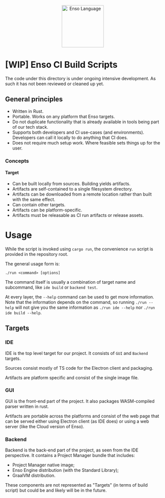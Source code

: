 <p align="center">
  <br/>
  <a href="http://enso.org">
      <img
          src="https://user-images.githubusercontent.com/1623053/79905826-22bac080-8417-11ea-82b0-ee015904a485.png"
          alt="Enso Language"
          width="136"
      />
  </a>
</p>

# [WIP] Enso CI Build Scripts

The code under this directory is under ongoing intensive development. As such it
has not been reviewed or cleaned up yet.

## General principles

- Written in Rust.
- Portable. Works on any platform that Enso targets.
- Do not duplicate functionality that is already available in tools being part
  of our tech stack.
- Supports both developers and CI use-cases (and environments). Developers can
  call it locally to do anything that CI does.
- Does not require much setup work. Where feasible sets things up for the user.

### Concepts

#### Target

- Can be built locally from sources. Building yields artifacts.
- Artifacts are self-contained to a single filesystem directory.
- Artifacts can be downloaded from a remote location rather than built with the
  same effect.
- Can contain other targets.
- Artifacts can be platform-specific.
- Artifacts must be releasable as CI run artifacts or release assets.

# Usage

While the script is invoked using `cargo run`, the convenience `run` script is
provided in the repository root.

The general usage form is:

```
./run <command> [options]
```

The command itself is usually a combination of target name and subcommand, like
`ide build` or `backend test`.

At every layer, the `--help` command can be used to get more information. Note
that the information depends on the command, so running `./run --help` will not
give you the same information as `./run ide --help` nor
`./run ide build --help`.

## Targets

### IDE

IDE is the top level target for our project. It consists of `GUI` and `Backend`
targets.

Sources consist mostly of TS code for the Electron client and packaging.

Artifacts are platform specific and consist of the single image file.

### GUI

GUI is the front-end part of the project. It also packages WASM-compiled parser
written in rust.

Artifacts are portable across the platforms and consist of the web page that can
be served either using Electron client (as IDE does) or using a web server (like
the Cloud version of Enso).

### Backend

Backend is the back-end part of the project, as seen from the IDE perspective.
It contains a Project Manager bundle that includes:

- Project Manager native image;
- Enso Engine distribution (with the Standard Library);
- GraalVM distribution.

These components are not represented as "Targets" (in terms of build script) but
could be and likely will be in the future.
